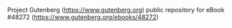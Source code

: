 Project Gutenberg (https://www.gutenberg.org) public repository for
eBook #48272 (https://www.gutenberg.org/ebooks/48272)
